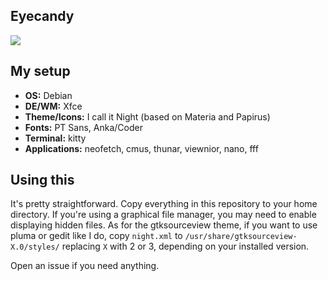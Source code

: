 ## Eyecandy
![](https://i.imgur.com/LjpdVtw.png)

## My setup
+ **OS:** Debian
+ **DE/WM:** Xfce
+ **Theme/Icons:** I call it Night (based on Materia and Papirus)
+ **Fonts:** PT Sans, Anka/Coder
+ **Terminal:** kitty
+ **Applications:** neofetch, cmus, thunar, viewnior, nano, fff

## Using this
It's pretty straightforward. Copy everything in this repository to your home directory. If you're using a graphical file manager, you may need to enable displaying hidden files. As for the gtksourceview theme, if you want to use pluma or gedit like I do, copy `night.xml` to `/usr/share/gtksourceview-X.0/styles/` replacing `X` with 2 or 3, depending on your installed version.

Open an issue if you need anything.
